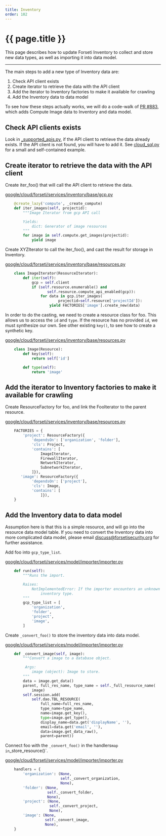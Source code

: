 ```yaml
---
title: Inventory
order: 102
---
```


# {{ page.title }}

This page describes how to update Forseti Inventory to collect and store new
data types, as well as importing it into data model.

---

The main steps to add a new type of Inventory data are:
1. Check API client exists
1. Create iterator to retrieve the data with the API client
1. Add the iterator to Inventory factories to make it available for crawling
1. Add the Inventory data to data model

To see how these steps actually works, we will do a code-walk of
[PR #883](https://github.com/GoogleCloudPlatform/forseti-security/pull/883),
which adds Compute Image data to Inventory and data model.

## Check API clients exists

Look in [_supported_apis.py](https://github.com/GoogleCloudPlatform/forseti-security/blob/stable/google/cloud/forseti/common/gcp_api/_supported_apis.py), if the API client to retrieve the data already exists.
If the API client is not found, you will have to add it. See [cloud_sql.py](https://github.com/GoogleCloudPlatform/forseti-security/blob/stable/google/cloud/forseti/common/gcp_api/cloudsql.py)
for a small and self-contained example.

## Create iterator to retrieve the data with the API client

Create iter_foo() that will call the API client to retrieve the data.

[google/cloud/forseti/services/inventory/base/gcp.py](https://github.com/GoogleCloudPlatform/forseti-security/tree/stable/google/cloud/forseti/services/inventory/base/gcp.py)
```python
    @create_lazy('compute', _create_compute)
    def iter_images(self, projectid):
        """Image Iterator from gcp API call

        Yields:
            dict: Generator of image resources
        """
        for image in self.compute.get_images(projectid):
            yield image
```

Create XYZIterator to call the iter_foo(), and cast the result for storage
in Inventory.

[google/cloud/forseti/services/inventory/base/resources.py](https://github.com/GoogleCloudPlatform/forseti-security/tree/stable/google/cloud/forseti/services/inventory/base/resources.py)
```python
    class ImageIterator(ResourceIterator):
        def iter(self):
            gcp = self.client
            if (self.resource.enumerable() and
                   self.resource.compute_api_enabled(gcp)):
                for data in gcp.iter_images(
                        projectid=self.resource['projectId']):
                    yield FACTORIES['image'].create_new(data)
```

In order to do the casting, we need to create a resource class for foo. This
allows us to access the `id` and `type`. If the resource has no provided `id`,
we must synthesize our own. See other existing `key()`, to see how to create
a synthetic key.

[google/cloud/forseti/services/inventory/base/resources.py](https://github.com/GoogleCloudPlatform/forseti-security/tree/stable/google/cloud/forseti/services/inventory/base/resources.py)
```python
    class Image(Resource):
        def key(self):
            return self['id']

        def type(self):
            return 'image'
```

## Add the iterator to Inventory factories to make it available for crawling

Create ResourceFactory for foo, and link the FooIterator to the parent resource.

[google/cloud/forseti/services/inventory/base/resources.py](https://github.com/GoogleCloudPlatform/forseti-security/tree/stable/google/cloud/forseti/services/inventory/base/resources.py)
```python
    FACTORIES = {
        'project': ResourceFactory({
            'dependsOn': ['organization', 'folder'],
            'cls': Project,
            'contains': [
                ImageIterator,
                FirewallIterator,
                NetworkIterator,
                SubnetworkIterator,
            ]}),
       'image': ResourceFactory({
            'dependsOn': ['project'],
            'cls': Image,
            'contains': [
                ]}),
    }
```

## Add the Inventory data to data model

Assumption here is that this is a simple resource, and will go into the
resource data model table. If you need to convert the Inventory data into
more complicated data model, please email
[discuss@forsetisecurity.org](mailto:discuss@forsetisecurity.org) for further
assistance.

Add foo into `gcp_type_list`.

[google/cloud/forseti/services/model/importer/importer.py](https://github.com/GoogleCloudPlatform/forseti-security/tree/stable/google/cloud/forseti/services/model/importer/importer.py)
```python
    def run(self):
        """Runs the import.

        Raises:
            NotImplementedError: If the importer encounters an unknown
                inventory type.
        """
        gcp_type_list = [
            'organization',
            'folder',
            'project',
            'image',
        ]
```

Create `_convert_foo()` to store the inventory data into data model.

[google/cloud/forseti/services/model/importer/importer.py](https://github.com/GoogleCloudPlatform/forseti-security/tree/stable/google/cloud/forseti/services/model/importer/importer.py)
```python
    def _convert_image(self, image):
        """Convert a image to a database object.

         Args:
            image (object): Image to store.
        """
        data = image.get_data()
        parent, full_res_name, type_name = self._full_resource_name(
            image)
        self.session.add(
            self.dao.TBL_RESOURCE(
                full_name=full_res_name,
                type_name=type_name,
                name=image.get_key(),
                type=image.get_type(),
                display_name=data.get('displayName', ''),
                email=data.get('email', ''),
                data=image.get_data_raw(),
                parent=parent))
```

Connect foo with the `_convert_foo()` in the handlers` map in
`_store_resource()`.

[google/cloud/forseti/services/model/importer/importer.py](https://github.com/GoogleCloudPlatform/forseti-security/tree/stable/google/cloud/forseti/services/model/importer/importer.py)
```python
    handlers = {
        'organization': (None,
                         self._convert_organization,
                         None),
        'folder': (None,
                   self._convert_folder,
                   None),
        'project': (None,
                    self._convert_project,
                    None),
        'image': (None,
                  self._convert_image,
                  None),
    }
```
